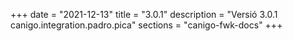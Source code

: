 +++
date        = "2021-12-13"
title       = "3.0.1"
description = "Versió 3.0.1 canigo.integration.padro.pica"
sections    = "canigo-fwk-docs"
+++